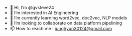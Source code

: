 - 👋 Hi, I’m @gvsteve24
- 👀 I’m interested in AI Engineering
- 🌱 I’m currently learning word2vec, doc2vec, NLP models
- 💞️ I’m looking to collaborate on data platform pipelining
- 📫 How to reach me : junghyun30124@gmail.com

<!---
gvsteve24/gvsteve24 is a ✨ special ✨ repository because its `README.md` (this file) appears on your GitHub profile.
You can click the Preview link to take a look at your changes.
--->

